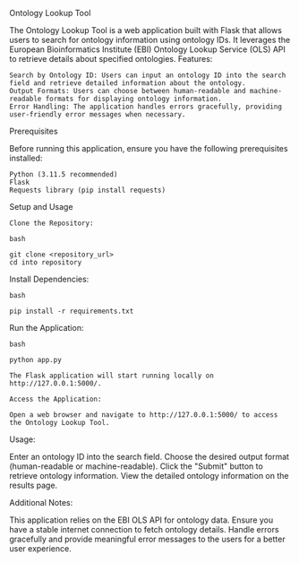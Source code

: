 Ontology Lookup Tool

The Ontology Lookup Tool is a web application built with Flask that allows users to search for ontology information using ontology IDs. It leverages the European Bioinformatics Institute (EBI) Ontology Lookup Service (OLS) API to retrieve details about specified ontologies.
Features:

    Search by Ontology ID: Users can input an ontology ID into the search field and retrieve detailed information about the ontology.
    Output Formats: Users can choose between human-readable and machine-readable formats for displaying ontology information.
    Error Handling: The application handles errors gracefully, providing user-friendly error messages when necessary.

Prerequisites

Before running this application, ensure you have the following prerequisites installed:

    Python (3.11.5 recommended)
    Flask
    Requests library (pip install requests)

Setup and Usage

    Clone the Repository:

    bash

    git clone <repository_url>
    cd into repository

Install Dependencies:

    bash

    pip install -r requirements.txt

Run the Application:

    bash

    python app.py

    The Flask application will start running locally on http://127.0.0.1:5000/.

    Access the Application:

    Open a web browser and navigate to http://127.0.0.1:5000/ to access the Ontology Lookup Tool.

Usage:
    
Enter an ontology ID into the search field.
Choose the desired output format (human-readable or machine-readable).
Click the "Submit" button to retrieve ontology information.
View the detailed ontology information on the results page.

Additional Notes:

This application relies on the EBI OLS API for ontology data. Ensure you have a stable internet connection to fetch ontology details.
Handle errors gracefully and provide meaningful error messages to the users for a better user experience.